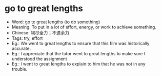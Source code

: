 # go to great lengths

- Word: go to great lengths (to do something)
- Meaning: To put in a lot of effort, energy, or work to achieve something.
- Chinese: 竭尽全力；不遗余力
- Tags: try, effort
- Eg.: We went to great lengths to ensure that this film was historically accurate.
- Eg.: I appreciate that the tutor went to great lengths to make sure I understood the assignment
- Eg.: I went to great lengths to explain to him that he was not in any trouble.
